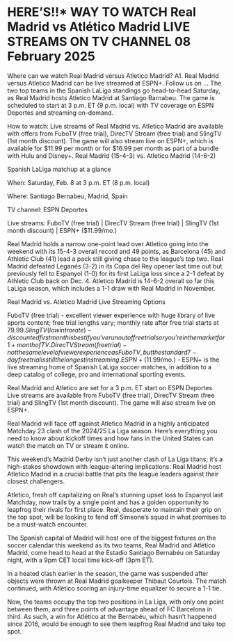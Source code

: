 # HERE’S!!* WAY TO WATCH Real Madrid vs Atlético Madrid LIVE STREAMS ON TV CHANNEL 08 February 2025

Where can we watch Real Madrid versus Atletico Madrid? A1. Real Madrid versus Atletico Madrid can be live streamed at ESPN+. Follow us on ... The two top teams in the Spanish LaLiga standings go head-to-head Saturday, as Real Madrid hosts Atletico Madrid at Santiago Barnabeu. The game is scheduled to start at 3 p.m. ET (9 p.m. local) with TV coverage on ESPN Deportes and streaming on-demand.

How to watch: Live streams of Real Madrid vs. Atletico Madrid are available with offers from FuboTV (free trial), DirecTV Stream (free trial) and SlingTV (1st month discount).
The game will also stream live on ESPN+, which is available for $11.99 per month or for $16.99 per month as part of a bundle with Hulu and Disney+.
Real Madrid (15-4-3) vs. Atletico Madrid (14-6-2)

Spanish LaLiga matchup at a glance

When: Saturday, Feb. 8 at 3 p.m. ET (8 p.m. local)

Where: Santiago Bernabeu, Madrid, Spain

TV channel: ESPN Deportes

Live streams: FuboTV (free trial) | DirecTV Stream (free trial) | SlingTV (1st month discount) | ESPN+ ($11.99/mo.)

Real Madrid holds a narrow one-point lead over Atletico going into the weekend with its 15-4-3 overall record and 49 points, as Barcelona (45) and Athletic Club (41) lead a pack still giving chase to the league’s top two. Real Madrid defeated Leganés (3-2) in its Copa del Rey opener last time out but previously fell to Espanyol (1-0) for its first LaLiga loss since a 2-1 defeat by Athletic Club back on Dec. 4. Atletico Madrid is 14-6-2 overall so far this LaLiga season, which includes a 1-1 draw with Real Madrid in November.

Real Madrid vs. Atletico Madrid Live Streaming Options

FuboTV (free trial) - excellent viewer experience with huge library of live sports content; free trial lengths vary; monthly rate after free trial starts at $79.99.
SlingTV (low intro rate) - discounted first month is best if you’ve run out of free trials or you’re in the market for 1+ month of TV.
DirecTV Stream (free trial) - not the same level of viewer experience as FuboTV, but the standard 7-day free trial is still the longest in streaming.
ESPN+ ($11.99/mo.) - ESPN+ is the live streaming home of Spanish LaLiga soccer matches, in addition to a deep catalog of college, pro and international sporting events.

Real Madrid and Atletico are set for a 3 p.m. ET start on ESPN Deportes. Live streams are available from FuboTV (free trial), DirecTV Stream (free trial) and SlingTV (1st month discount). The game will also stream live on ESPN+.

Real Madrid will face off against Atletico Madrid in a highly anticipated Matchday 23 clash of the 2024/25 La Liga season. Here’s everything you need to know about kickoff times and how fans in the United States can watch the match on TV or stream it online.

This weekend’s Madrid Derby isn’t just another clash of La Liga titans; it’s a high-stakes showdown with league-altering implications. Real Madrid host Atletico Madrid in a crucial battle that pits the league leaders against their closest challengers.

Atletico, fresh off capitalizing on Real’s stunning upset loss to Espanyol last Matchday, now trails by a single point and has a golden opportunity to leapfrog their rivals for first place. Real, desperate to maintain their grip on the top spot, will be looking to fend off Simeone’s squad in what promises to be a must-watch encounter.

The Spanish capital of Madrid will host one of the biggest fixtures on the soccer calendar this weekend as its two teams, Real Madrid and Atlético Madrid, come head to head at the Estadio Santiago Bernabéu on Saturday night, with a 9pm CET local time kick-off (3pm ET).

In a heated clash earlier in the season, the game was suspended after objects were thrown at Real Madrid goalkeeper Thibaut Courtois. The match continued, with Atlético scoring an injury-time equalizer to secure a 1-1 tie.

Now, the teams occupy the top two positions in La Liga, with only one point between them, and three points of advantage ahead of FC Barcelona in third. As such, a win for Atlético at the Bernabéu, which hasn’t happened since 2016, would be enough to see them leapfrog Real Madrid and take top spot.
